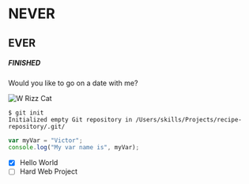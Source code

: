 # NEVER
## EVER
##### FINISHED
Would you like to go on a date with me?

![W Rizz Cat](https://pbs.twimg.com/media/GNO_kMMXcAE81gh.jpg)

```
$ git init
Initialized empty Git repository in /Users/skills/Projects/recipe-repository/.git/
```

```javascript
var myVar = "Victor";
console.log("My var name is", myVar);
```

- [x] Hello World
- [ ] Hard Web Project
